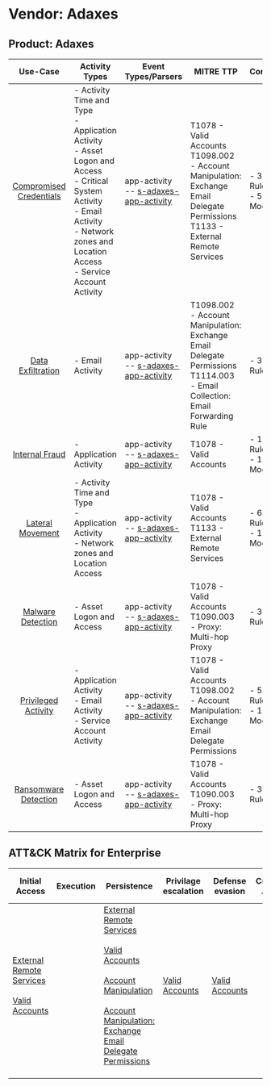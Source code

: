 Vendor: Adaxes
==============
Product: Adaxes
---------------
|                                 Use-Case                                  | Activity Types                                                                                                                                                                                         | Event Types/Parsers                                                                                 | MITRE TTP                                                                                                                               | Content                    |
|:-------------------------------------------------------------------------:| ------------------------------------------------------------------------------------------------------------------------------------------------------------------------------------------------------ | --------------------------------------------------------------------------------------------------- | --------------------------------------------------------------------------------------------------------------------------------------- | -------------------------- |
| [Compromised Credentials](../UseCases/usecase_compromised_credentials.md) | - Activity Time  and Type<br>- Application Activity<br>- Asset Logon and Access<br>- Critical System Activity<br>- Email Activity<br>- Network zones and Location Access<br>- Service Account Activity |  app-activity<br> -- [s-adaxes-app-activity](../Parsers/parserContent_s-adaxes-app-activity.md)<br> | T1078 - Valid Accounts<br>T1098.002 - Account Manipulation: Exchange Email Delegate Permissions<br>T1133 - External Remote Services<br> |  - 39 Rules<br> - 5 Models |
|       [Data Exfiltration](../UseCases/usecase_data_exfiltration.md)       | - Email Activity                                                                                                                                                                                       |  app-activity<br> -- [s-adaxes-app-activity](../Parsers/parserContent_s-adaxes-app-activity.md)<br> | T1098.002 - Account Manipulation: Exchange Email Delegate Permissions<br>T1114.003 - Email Collection: Email Forwarding Rule<br>        |  - 3 Rules<br>             |
|          [Internal Fraud](../UseCases/usecase_internal_fraud.md)          | - Application Activity                                                                                                                                                                                 |  app-activity<br> -- [s-adaxes-app-activity](../Parsers/parserContent_s-adaxes-app-activity.md)<br> | T1078 - Valid Accounts<br>                                                                                                              |  - 13 Rules<br> - 1 Models |
|        [Lateral Movement](../UseCases/usecase_lateral_movement.md)        | - Activity Time  and Type<br>- Application Activity<br>- Network zones and Location Access                                                                                                             |  app-activity<br> -- [s-adaxes-app-activity](../Parsers/parserContent_s-adaxes-app-activity.md)<br> | T1078 - Valid Accounts<br>T1133 - External Remote Services<br>                                                                          |  - 6 Rules<br> - 1 Models  |
|       [Malware Detection](../UseCases/usecase_malware_detection.md)       | - Asset Logon and Access                                                                                                                                                                               |  app-activity<br> -- [s-adaxes-app-activity](../Parsers/parserContent_s-adaxes-app-activity.md)<br> | T1078 - Valid Accounts<br>T1090.003 - Proxy: Multi-hop Proxy<br>                                                                        |  - 3 Rules<br>             |
|     [Privileged Activity](../UseCases/usecase_privileged_activity.md)     | - Application Activity<br>- Email Activity<br>- Service Account Activity                                                                                                                               |  app-activity<br> -- [s-adaxes-app-activity](../Parsers/parserContent_s-adaxes-app-activity.md)<br> | T1078 - Valid Accounts<br>T1098.002 - Account Manipulation: Exchange Email Delegate Permissions<br>                                     |  - 5 Rules<br> - 1 Models  |
|    [Ransomware Detection](../UseCases/usecase_ransomware_detection.md)    | - Asset Logon and Access                                                                                                                                                                               |  app-activity<br> -- [s-adaxes-app-activity](../Parsers/parserContent_s-adaxes-app-activity.md)<br> | T1078 - Valid Accounts<br>T1090.003 - Proxy: Multi-hop Proxy<br>                                                                        |  - 3 Rules<br>             |

ATT&CK Matrix for Enterprise
----------------------------
| Initial Access                                                                                                                                   | Execution | Persistence                                                                                                                                                                                                                                                                                                                                 | Privilage escalation                                                | Defense evasion                                                     | Credential Access | Discovery | Lateral Movement | Collection                                                                                                                                                            | Command and Control                                                                                                                       | Exfiltration | Impact |
| ------------------------------------------------------------------------------------------------------------------------------------------------ | --------- | ------------------------------------------------------------------------------------------------------------------------------------------------------------------------------------------------------------------------------------------------------------------------------------------------------------------------------------------- | ------------------------------------------------------------------- | ------------------------------------------------------------------- | ----------------- | --------- | ---------------- | --------------------------------------------------------------------------------------------------------------------------------------------------------------------- | ----------------------------------------------------------------------------------------------------------------------------------------- | ------------ | ------ |
| [External Remote Services](https://attack.mitre.org/techniques/T1133)<br><br>[Valid Accounts](https://attack.mitre.org/techniques/T1078)<br><br> |           | [External Remote Services](https://attack.mitre.org/techniques/T1133)<br><br>[Valid Accounts](https://attack.mitre.org/techniques/T1078)<br><br>[Account Manipulation](https://attack.mitre.org/techniques/T1098)<br><br>[Account Manipulation: Exchange Email Delegate Permissions](https://attack.mitre.org/techniques/T1098/002)<br><br> | [Valid Accounts](https://attack.mitre.org/techniques/T1078)<br><br> | [Valid Accounts](https://attack.mitre.org/techniques/T1078)<br><br> |                   |           |                  | [Email Collection](https://attack.mitre.org/techniques/T1114)<br><br>[Email Collection: Email Forwarding Rule](https://attack.mitre.org/techniques/T1114/003)<br><br> | [Proxy: Multi-hop Proxy](https://attack.mitre.org/techniques/T1090/003)<br><br>[Proxy](https://attack.mitre.org/techniques/T1090)<br><br> |              |        |